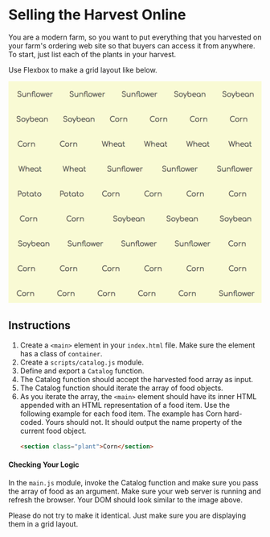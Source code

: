 # Selling the Harvest Online

You are a modern farm, so you want to put everything that you harvested on your farm's ordering web site so that buyers can access it from anywhere. To start, just list each of the plants in your harvest.

Use Flexbox to make a grid layout like below.

![](./images/harvest.png)

## Instructions

1. Create a `<main>` element in your `index.html` file. Make sure the element has a class of `container`.
1. Create a `scripts/catalog.js` module.
1. Define and export a `Catalog` function.
1. The Catalog function should accept the harvested food array as input.
1. The Catalog function should iterate the array of food objects.
1. As you iterate the array, the `<main>` element should have its inner HTML appended with an HTML representation of a food item. Use the following example for each food item. The example has Corn hard-coded. Yours should not. It should output the name property of the current food object.
    ```html
    <section class="plant">Corn</section>
    ```

#### Checking Your Logic

In the `main.js` module, invoke the Catalog function and make sure you pass the array of food as an argument. Make sure your web server is running and refresh the browser. Your DOM should look similar to the image above.

Please do not try to make it identical. Just make sure you are displaying them in a grid layout.
